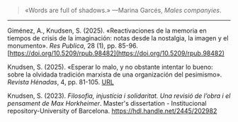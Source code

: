 
>«Words are full of shadows.»
>—Marina Garcés, *Males companyies*.

- - -

Giménez, A., Knudsen, S. (2025). «Reactivaciones de la memoria en tiempos de crisis de la imaginación: notas desde la nostalgia, la imagen y el monumento». *Res Publica*, 28 (1), pp. 85-96. [https://doi.org/10.5209/rpub.98482](https://doi.org/10.5209/rpub.98482)

Knudsen, S. (2025). «Esperar lo malo, y no obstante intentar lo bueno: sobre la olvidada tradición marxista de una organización del pesimismo». *Revista Hénadas*, 4, pp. 81-105. [URL](https://revistahenadas.com/wp-content/uploads/2025/01/Numero_4_Henadas_completo-81-105.pdf)

Knudsen, S. (2023). *Filosofia, injustícia i solidaritat. Una revisió de l’obra i el pensament de Max Horkheimer*. Master's dissertation - Institucional repository-University of Barcelona. https://hdl.handle.net/2445/202982